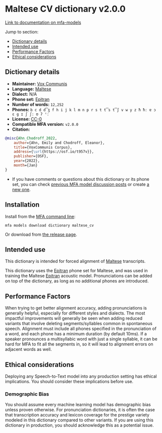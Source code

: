 
# Maltese CV dictionary v2.0.0

[Link to documentation on mfa-models](https://mfa-models.readthedocs.io/en/main/dictionary/maltese_cv.html)

Jump to section:

- [Dictionary details](#dictionary-details)
- [Intended use](#intended-use)
- [Performance Factors](#performance-factors)
- [Ethical considerations](#ethical-considerations)

## Dictionary details

- **Maintainer:** [Vox Communis](https://osf.io/t957v/)
- **Language:** [Maltese](https://en.wikipedia.org/wiki/Maltese_language)
- **Dialect:** N/A
- **Phone set:** [Epitran](https://github.com/dmort27/epitran)
- **Number of words:** `12,252`
- **Phones:** `b c d d͡ʒ f h i j k l m n p r s t t͡s t͡ʃ v w y z ħ ħː ɐ ɔ ɛ ɡ ɪ ʃ ʃː ʊ ʔ ˤː`
- **License:** [CC-0](https://creativecommons.org/publicdomain/zero/1.0/)
- **Compatible MFA version:** `v2.0.0`
- **Citation:**

```bibtex
@misc{Ahn_Chodroff_2022,
	author={Ahn, Emily and Chodroff, Eleanor},
	title={VoxCommunis Corpus},
	address={\url{https://osf.io/t957v}},
	publisher={OSF},
	year={2022},
	month={Jan}
}
```

- If you have comments or questions about this dictionary or its phone set, you can check [previous MFA model discussion posts](https://github.com/MontrealCorpusTools/mfa-models/discussions?discussions_q=Maltese+CV+dictionary+v2.0.0) or create [a new one](https://github.com/MontrealCorpusTools/mfa-models/discussions/new).

## Installation

Install from the [MFA command line](https://montreal-forced-aligner.readthedocs.io/en/latest/user_guide/models/index.html):

```
mfa models download dictionary maltese_cv
```

Or download from [the release page](https://github.com/MontrealCorpusTools/mfa-models/releases/tag/dictionary-maltese_cv-v2.0.0).

## Intended use

This dictionary is intended for forced alignment of [Maltese](https://en.wikipedia.org/wiki/Maltese_language) transcripts.

This dictionary uses the [Epitran](https://github.com/dmort27/epitran) phone set for Maltese, and was used in training the Maltese [Epitran](https://github.com/dmort27/epitran) acoustic model. Pronunciations can be added on top of the dictionary, as long as no additional phones are introduced.

## Performance Factors

When trying to get better alignment accuracy, adding pronunciations is generally helpful, especially for different styles and dialects. The most impactful improvements will generally be seen when adding reduced variants that involve deleting segments/syllables common in spontaneous speech.  Alignment must include all phones specified in the pronunciation of a word, and each phone has a minimum duration (by default 10ms). If a speaker pronounces a multisyllabic word with just a single syllable, it can be hard for MFA to fit all the segments in, so it will lead to alignment errors on adjacent words as well.

## Ethical considerations

Deploying any Speech-to-Text model into any production setting has ethical implications. You should consider these implications before use.

### Demographic Bias

You should assume every machine learning model has demographic bias unless proven otherwise. For pronunciation dictionaries, it is often the case that transcription accuracy and lexicon coverage for the prestige variety modeled in this dictionary compared to other variants. If you are using this dictionary in production, you should acknowledge this as a potential issue.
